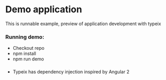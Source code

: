 # Demo application
This is runnable example, preview of application development with typeix

### Running demo:
* Checkout repo
* npm install
* npm run demo

###
* Typeix has dependency injection inspired by Angular 2
